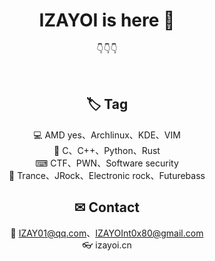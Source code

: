 <div align="center">

# IZAYOI is here 🧐
👇👇👇
</div>

<br/>

<div align="center">

## 🏷 Tag
💻  AMD yes、Archlinux、KDE、VIM<br/>
🐞  C、C++、Python、Rust<br/>
⌨ CTF、PWN、Software security<br/>
🎵 Trance、JRock、Electronic rock、Futurebass<br/>

## ✉ Contact
📧 IZAY01@qq.com、IZAYOInt0x80@gmail.com<br/>
👓 izayoi.cn<br/>

</div>



